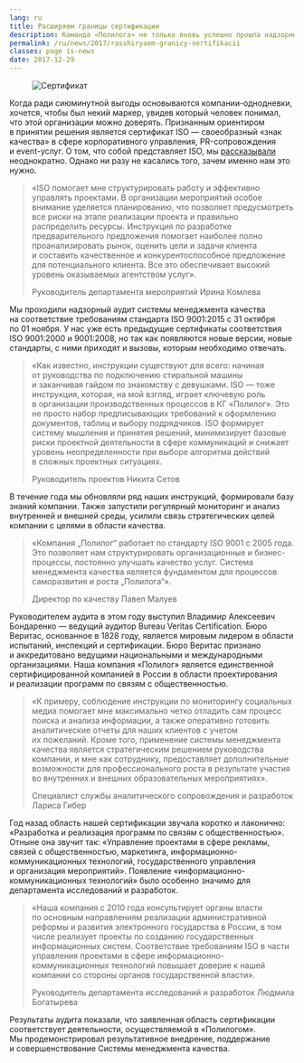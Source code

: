 ```yaml
---
lang: ru
title: Расширяем границы сертификации
description: Команда «Полилога» не только вновь успешно прошла надзорный аудит системы менеджмента качества на соответствие требованиям стандарта ISO 9001:2015, но и существенно расширила область сертификации. О причинах работы по ISO и степени расширения сертификации рассказывают сами участники аудита.
permalink: /ru/news/2017/rasshiryaem-granicy-sertifikacii
classes: page is-news
date: 2017-12-29
---
```


<figure class="media-wrapper">
  <img src="/a/img/clients/polylog/2017-12-28-certificate.jpg" alt="Сертификат">
</figure>
<p>Когда ради сиюминутной выгоды основываются компании-однодневки, хочется, чтобы был некий маркер, увидев который человек понимал, что этой организации можно доверять. Признанным ориентиром в&nbsp;принятии решения является сертификат ISO&nbsp;— своеобразный «знак качества» в&nbsp;сфере корпоративного управления, PR-сопровождения и&nbsp;event-услуг. О&nbsp;том, что собой представляет ISO, мы&nbsp;<a href="/ru/company/iso">рассказывали</a> неоднократно. Однако ни&nbsp;разу не&nbsp;касались того, зачем именно нам это нужно.</p>
<blockquote class="blockquote">
  <p>«ISO помогает мне структурировать работу и&nbsp;эффективно управлять проектами. В&nbsp;организации мероприятий особое внимание уделяется планированию, что позволяет предусмотреть все риски на&nbsp;этапе реализации проекта и&nbsp;правильно распределить ресурсы. Инструкция по&nbsp;разработке предварительного предложения помогает наиболее полно проанализировать рынок, оценить цели и&nbsp;задачи клиента и&nbsp;составить качественное и&nbsp;конкурентоспособное предложение для потенциального клиента. Все это обеспечивает высокий уровень оказываемых агентством услуг».</p>
  <footer class="blockquote-footer">
    Руководитель департамента мероприятий Ирина Комлева
  </footer>
</blockquote>
<p>Мы&nbsp;проходили надзорный аудит системы менеджмента качества на&nbsp;соответствие требованиям стандарта ISO 9001:2015&nbsp;с 31&nbsp;октября по&nbsp;01&nbsp;ноября. У&nbsp;нас уже есть предыдущие сертификаты соответствия ISO 9001:2000 и&nbsp;9001:2008, но&nbsp;так как появляются новые версии, новые стандарты, с&nbsp;ними приходят и&nbsp;вызовы, которым необходимо отвечать. </p>
<blockquote class="blockquote">
  <p>«Как известно, инструкции существуют для всего: начиная от&nbsp;руководства по&nbsp;подключению стиральной машины и&nbsp;заканчивая гайдом по&nbsp;знакомству с&nbsp;девушками. ISO&nbsp;— тоже инструкция, которая, на&nbsp;мой взгляд, играет ключевую роль в&nbsp;организации производственных процессов в&nbsp;КГ&nbsp;«Полилог». Это не&nbsp;просто набор предписывающих требований к&nbsp;оформлению документов, таблиц и&nbsp;выбору подрядчиков. ISO формирует систему мышления и&nbsp;принятия решений, минимизирует базовые риски проектной деятельности в&nbsp;сфере коммуникаций и&nbsp;снижает уровень неопределенности при выборе алгоритма действий в&nbsp;сложных проектных ситуациях.</p>
  <footer class="blockquote-footer">Руководитель проектов Никита Сетов</footer>
</blockquote>
<p>В&nbsp;течение года мы&nbsp;обновляли ряд наших инструкций, формировали базу знаний компании. Также запустили регулярный мониторинг и&nbsp;анализ внутренней и&nbsp;внешней среды, усилили связь стратегических целей компании с&nbsp;целями в&nbsp;области качества.</p>
<blockquote class="blockquote card has-right-img maluev">
  <p>«Компания „Полилог“ работает по&nbsp;стандарту ISO 9001 с&nbsp;2005&nbsp;года. Это позволяет нам структурировать организационные и&nbsp;бизнес-процессы, постоянно улучшать качество услуг. Система менеджмента качества является фундаментом для процессов саморазвития и&nbsp;роста „Полилога“».</p>
  <footer class="blockquote-footer">Директор по&nbsp;качеству Павел Малуев</footer>
</blockquote>
<p>Руководителем аудита в&nbsp;этом году выступил Владимир Алексеевич Бондаренко&nbsp;— ведущий аудитор Bureau Veritas Certification. Бюро Веритас, основанное в&nbsp;1828&nbsp;году, является мировым лидером в&nbsp;области испытаний, инспекций и&nbsp;сертификации. Бюро Веритас признано и&nbsp;аккредитовано ведущими национальными и&nbsp;международными организациями. Наша компания «Полилог» является единственной сертифицированной компанией в&nbsp;России в&nbsp;области проектирования и&nbsp;реализации программ по&nbsp;связям с&nbsp;общественностью.</p>
<blockquote class="blockquote">
  <p>«К&nbsp;примеру, соблюдение инструкции по&nbsp;мониторингу социальных медиа помогает мне максимально четко отладить сам процесс поиска и&nbsp;анализа информации, а&nbsp;также оперативно готовить аналитические отчеты для наших клиентов с&nbsp;учетом их&nbsp;пожеланий. Кроме того, применение системы менеджмента качества является стратегическим решением руководства компании, и&nbsp;мне как сотруднику, предоставляет дополнительные возможности для профессионального роста в&nbsp;результате участия во&nbsp;внутренних и&nbsp;внешних образовательных мероприятиях».</p>
  <footer class="blockquote-footer">Специалист службы аналитического сопровождения и&nbsp;разработок Лариса Гибер</footer>
</blockquote>
<p>Год назад область нашей сертификации звучала коротко и&nbsp;лаконично: «Разработка и&nbsp;реализация программ по&nbsp;связям с&nbsp;общественностью». Отныне она звучит так: «Управление проектами в&nbsp;сфере рекламы, связей с&nbsp;общественностью, маркетинга, информационно-коммуникационных технологий, государственного управления и&nbsp;организация мероприятий». Появление «информационно-коммуникационных технологий» было особенно значимо для департамента исследований и&nbsp;разработок.</p>
<blockquote class="blockquote">
  <p>«Наша компания с&nbsp;2010 года консультирует органы власти по&nbsp;основным направлениям реализации административной реформы и&nbsp;развития электронного государства в&nbsp;России, в&nbsp;том числе реализует проекты по&nbsp;созданию государственных информационных систем. Соответствие требованиям ISO в&nbsp;части управления проектами в&nbsp;сфере информационно-коммуникационных технологий повышает доверие к&nbsp;нашей компании со&nbsp;стороны органов государственной власти».</p>
  <footer class="blockquote-footer">Руководитель департамента исследований и&nbsp;разработок Людмила Богатырева</footer>
</blockquote>
<p>Результаты аудита показали, что заявленная область сертификации соответствует деятельности, осуществляемой в&nbsp;«Полилогом». Мы&nbsp;продемонстрировал результативное внедрение, поддержание и&nbsp;совершенствование Системы менеджмента качества.</p>
